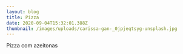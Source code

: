 ```yaml
---
layout: blog
title: Pizza
date: 2020-09-04T15:32:01.388Z
thumbnail: /images/uploads/carissa-gan-_0jpjeqtsyg-unsplash.jpg
---
```

Pizza com azeitonas